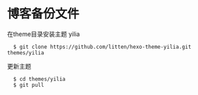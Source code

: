 # 博客备份文件

在theme目录安装主题 yilia
```code
  $ git clone https://github.com/litten/hexo-theme-yilia.git themes/yilia
```
更新主题
```code
  $ cd themes/yilia
  $ git pull
```